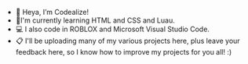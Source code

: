 - 👋 Heya, I’m Codealize!
- 🌟I'm currently learning HTML and CSS and Luau.
- 💻 I also code in ROBLOX and Microsoft Visual Studio Code.
- 📋 I'll be uploading many of my various projects here, plus leave your feedback here, so I know how to improve my projects for you all! :)

